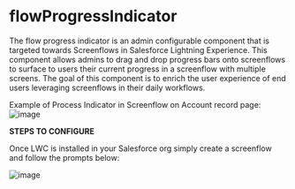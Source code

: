 # flowProgressIndicator
The flow progress indicator is an admin configurable component that is targeted towards Screenflows in Salesforce Lightning Experience. This component allows admins to drag and drop progress bars onto screenflows to surface to users their current progress in a screenflow with multiple screens. The goal of this component is to enrich the user experience of end users leveraging screenflows in their daily workflows. 

Example of Process Indicator in Screenflow on Account record page:
![image](https://user-images.githubusercontent.com/58155079/147141792-16ae7abc-343d-4573-9267-3ca664239a40.png)

**STEPS TO CONFIGURE**

Once LWC is installed in your Salesforce org simply create a screenflow and follow the prompts below:

![image](https://user-images.githubusercontent.com/58155079/147144382-d612159b-9016-48ea-bf54-86c5fb2ff74a.png)



